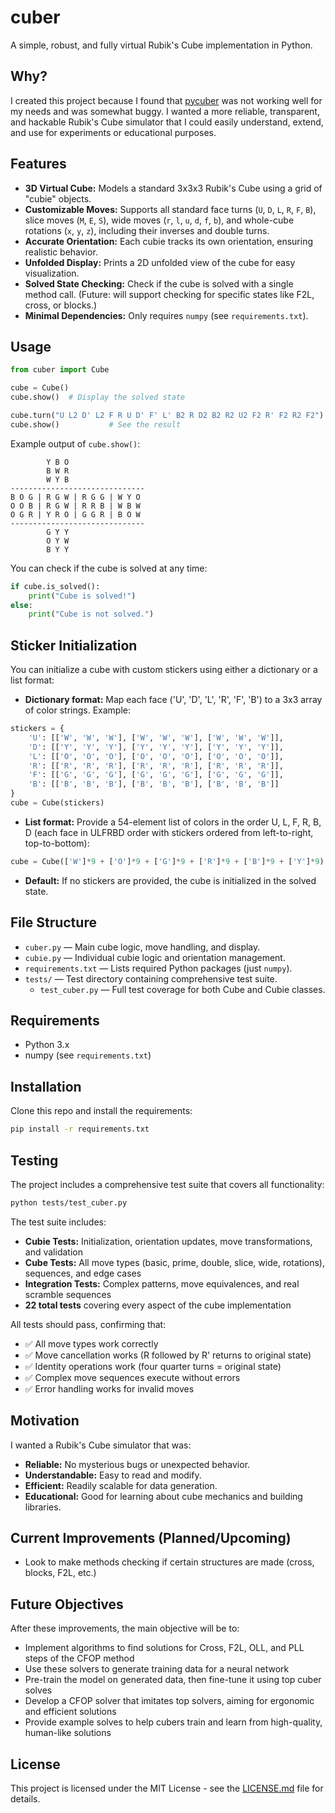 # cuber

A simple, robust, and fully virtual Rubik's Cube implementation in Python.

## Why?

I created this project because I found that [pycuber](https://github.com/adrianliaw/PyCuber) was not working well for my needs and was somewhat buggy. I wanted a more reliable, transparent, and hackable Rubik's Cube simulator that I could easily understand, extend, and use for experiments or educational purposes.

## Features

- **3D Virtual Cube:** Models a standard 3x3x3 Rubik's Cube using a grid of "cubie" objects.
- **Customizable Moves:** Supports all standard face turns (`U`, `D`, `L`, `R`, `F`, `B`), slice moves (`M`, `E`, `S`), wide moves (`r`, `l`, `u`, `d`, `f`, `b`), and whole-cube rotations (`x`, `y`, `z`), including their inverses and double turns.
- **Accurate Orientation:** Each cubie tracks its own orientation, ensuring realistic behavior.
- **Unfolded Display:** Prints a 2D unfolded view of the cube for easy visualization.
- **Solved State Checking:** Check if the cube is solved with a single method call. (Future: will support checking for specific states like F2L, cross, or blocks.)
- **Minimal Dependencies:** Only requires `numpy` (see `requirements.txt`).

## Usage

```python
from cuber import Cube

cube = Cube()
cube.show()  # Display the solved state

cube.turn("U L2 D' L2 F R U D' F' L' B2 R D2 B2 R2 U2 F2 R' F2 R2 F2")  # Perform moves
cube.show()           # See the result
```

Example output of `cube.show()`:

```
        Y B O
        B W R
        W Y B
------------------------------
B O G | R G W | R G G | W Y O
O O B | R G W | R R B | W B W
O G R | Y R O | G G R | B O W
------------------------------
        G Y Y
        O Y W
        B Y Y
```

You can check if the cube is solved at any time:

```python
if cube.is_solved():
    print("Cube is solved!")
else:
    print("Cube is not solved.")
```

## Sticker Initialization

You can initialize a cube with custom stickers using either a dictionary or a list format:

- **Dictionary format:** Map each face ('U', 'D', 'L', 'R', 'F', 'B') to a 3x3 array of color strings. Example:

```python
stickers = {
    'U': [['W', 'W', 'W'], ['W', 'W', 'W'], ['W', 'W', 'W']],
    'D': [['Y', 'Y', 'Y'], ['Y', 'Y', 'Y'], ['Y', 'Y', 'Y']],
    'L': [['O', 'O', 'O'], ['O', 'O', 'O'], ['O', 'O', 'O']],
    'R': [['R', 'R', 'R'], ['R', 'R', 'R'], ['R', 'R', 'R']],
    'F': [['G', 'G', 'G'], ['G', 'G', 'G'], ['G', 'G', 'G']],
    'B': [['B', 'B', 'B'], ['B', 'B', 'B'], ['B', 'B', 'B']]
}
cube = Cube(stickers)
```

- **List format:** Provide a 54-element list of colors in the order U, L, F, R, B, D (each face in ULFRBD order with stickers ordered from left-to-right, top-to-bottom):

```python
cube = Cube(['W']*9 + ['O']*9 + ['G']*9 + ['R']*9 + ['B']*9 + ['Y']*9)
```

- **Default:** If no stickers are provided, the cube is initialized in the solved state.

## File Structure

- `cuber.py` — Main cube logic, move handling, and display.
- `cubie.py` — Individual cubie logic and orientation management.
- `requirements.txt` — Lists required Python packages (just `numpy`).
- `tests/` — Test directory containing comprehensive test suite.
  - `test_cuber.py` — Full test coverage for both Cube and Cubie classes.

## Requirements

- Python 3.x
- numpy (see `requirements.txt`)

## Installation

Clone this repo and install the requirements:

```bash
pip install -r requirements.txt
```

## Testing

The project includes a comprehensive test suite that covers all functionality:

```bash
python tests/test_cuber.py
```

The test suite includes:

- **Cubie Tests:** Initialization, orientation updates, move transformations, and validation
- **Cube Tests:** All move types (basic, prime, double, slice, wide, rotations), sequences, and edge cases
- **Integration Tests:** Complex patterns, move equivalences, and real scramble sequences
- **22 total tests** covering every aspect of the cube implementation

All tests should pass, confirming that:

- ✅ All move types work correctly
- ✅ Move cancellation works (R followed by R' returns to original state)
- ✅ Identity operations work (four quarter turns = original state)
- ✅ Complex move sequences execute without errors
- ✅ Error handling works for invalid moves

## Motivation

I wanted a Rubik's Cube simulator that was:

- **Reliable:** No mysterious bugs or unexpected behavior.
- **Understandable:** Easy to read and modify.
- **Efficient:** Readily scalable for data generation.
- **Educational:** Good for learning about cube mechanics and building libraries.

## Current Improvements (Planned/Upcoming)

- Look to make methods checking if certain structures are made (cross, blocks, F2L, etc.)

## Future Objectives

After these improvements, the main objective will be to:

- Implement algorithms to find solutions for Cross, F2L, OLL, and PLL steps of the CFOP method
- Use these solvers to generate training data for a neural network
- Pre-train the model on generated data, then fine-tune it using top cuber solves
- Develop a CFOP solver that imitates top solvers, aiming for ergonomic and efficient solutions
- Provide example solves to help cubers train and learn from high-quality, human-like solutions

## License

This project is licensed under the MIT License - see the [LICENSE.md](LICENSE.md) file for details.
